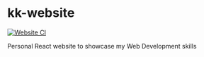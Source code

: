 # kk-website

[![Website CI](https://github.com/khalidkanaan/kk-website/actions/workflows/ci.yml/badge.svg)](https://github.com/khalidkanaan/kk-website/actions/workflows/ci.yml)

Personal React website to showcase my Web Development skills
